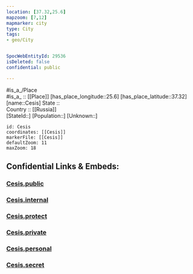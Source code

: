 ```yaml
---
location: [37.32,25.6] 
mapzoom: [7,12] 
mapmarker: city 
type: City
tags:
- geo/City


SpocWebEntityId: 29536
isDeleted: false
confidential: public

---
```

#is_a_/Place  
#is_a_ :: [[Place]] 
[has_place_longitude::25.6] 
[has_place_latitude::37.32] 
[name::Cesis] 
State ::  
Country :: [[Russia]]  
[StateId::] 
[Population::] 
[Unknown::] 


```leaflet
id: Cesis
coordinates: [[Cesis]] 
markerFile: [[Cesis]] 
defaultZoom: 11 
maxZoom: 18
```


## Confidential Links & Embeds: 

### [Cesis.public](/_public/\Earth\Continent\Europe\Europe~North\Latvia\CityCesis.public.md) 

### [Cesis.internal](/_internal/\Earth\Continent\Europe\Europe~North\Latvia\CityCesis.internal.md) 

### [Cesis.protect](/_protect/\Earth\Continent\Europe\Europe~North\Latvia\CityCesis.protect.md) 

### [Cesis.private](/_private/\Earth\Continent\Europe\Europe~North\Latvia\CityCesis.private.md) 

### [Cesis.personal](/_personal/\Earth\Continent\Europe\Europe~North\Latvia\CityCesis.personal.md) 

### [Cesis.secret](/_secret/\Earth\Continent\Europe\Europe~North\Latvia\CityCesis.secret.md)

